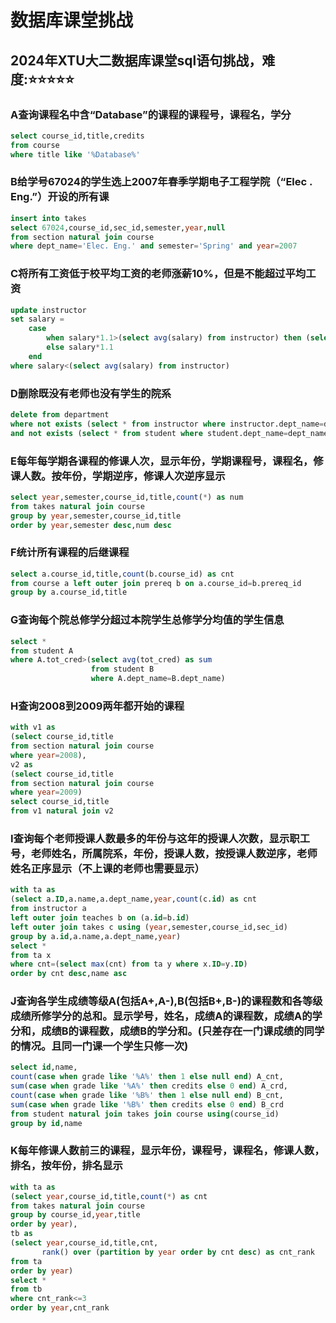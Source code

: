# 数据库课堂挑战

## 2024年XTU大二数据库课堂sql语句挑战，难度:⭐⭐⭐⭐⭐

### A查询课程名中含“Database”的课程的课程号，课程名，学分

```sql
select course_id,title,credits
from course
where title like '%Database%'
```

### B给学号67024的学生选上2007年春季学期电子工程学院（“Elec . Eng.”）开设的所有课

```sql
insert into takes
select 67024,course_id,sec_id,semester,year,null
from section natural join course
where dept_name='Elec. Eng.' and semester='Spring' and year=2007
```

### C将所有工资低于校平均工资的老师涨薪10%，但是不能超过平均工资

```sql
update instructor
set salary = 
    case
        when salary*1.1>(select avg(salary) from instructor) then (select avg(salary) from instructor)
        else salary*1.1
    end
where salary<(select avg(salary) from instructor)
```

### D删除既没有老师也没有学生的院系

```sql
delete from department
where not exists (select * from instructor where instructor.dept_name=dept_name) 
and not exists (select * from student where student.dept_name=dept_name)
```

### E每年每学期各课程的修课人次，显示年份，学期课程号，课程名，修课人数。按年份，学期逆序，修课人次逆序显示

```sql
select year,semester,course_id,title,count(*) as num
from takes natural join course
group by year,semester,course_id,title
order by year,semester desc,num desc
```

### F统计所有课程的后继课程

```sql
select a.course_id,title,count(b.course_id) as cnt
from course a left outer join prereq b on a.course_id=b.prereq_id
group by a.course_id,title
```

### G查询每个院总修学分超过本院学生总修学分均值的学生信息

```sql
select *
from student A
where A.tot_cred>(select avg(tot_cred) as sum
                  from student B
                  where A.dept_name=B.dept_name)
```

### H查询2008到2009两年都开始的课程

```sql
with v1 as
(select course_id,title
from section natural join course
where year=2008),
v2 as
(select course_id,title
from section natural join course
where year=2009)
select course_id,title
from v1 natural join v2
```

### I查询每个老师授课人数最多的年份与这年的授课人次数，显示职工号，老师姓名，所属院系，年份，授课人数，按授课人数逆序，老师姓名正序显示（不上课的老师也需要显示）

```sql
with ta as
(select a.ID,a.name,a.dept_name,year,count(c.id) as cnt
from instructor a 
left outer join teaches b on (a.id=b.id)
left outer join takes c using (year,semester,course_id,sec_id)
group by a.id,a.name,a.dept_name,year)
select *
from ta x
where cnt=(select max(cnt) from ta y where x.ID=y.ID)
order by cnt desc,name asc
```

### J查询各学生成绩等级A(包括A+,A-),B(包括B+,B-)的课程数和各等级成绩所修学分的总和。显示学号，姓名，成绩A的课程数，成绩A的学分和，成绩B的课程数，成绩B的学分和。(只差存在一门课成绩的同学的情况。且同一门课一个学生只修一次)

```sql
select id,name,
count(case when grade like '%A%' then 1 else null end) A_cnt,
sum(case when grade like '%A%' then credits else 0 end) A_crd,
count(case when grade like '%B%' then 1 else null end) B_cnt,
sum(case when grade like '%B%' then credits else 0 end) B_crd
from student natural join takes join course using(course_id)
group by id,name
```

### K每年修课人数前三的课程，显示年份，课程号，课程名，修课人数，排名，按年份，排名显示

```sql
with ta as
(select year,course_id,title,count(*) as cnt
from takes natural join course
group by course_id,year,title
order by year),
tb as
(select year,course_id,title,cnt,
       rank() over (partition by year order by cnt desc) as cnt_rank
from ta
order by year)
select *
from tb
where cnt_rank<=3
order by year,cnt_rank
```



